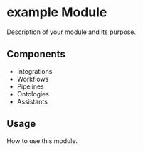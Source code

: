 # example Module

Description of your module and its purpose.

## Components

- Integrations
- Workflows
- Pipelines
- Ontologies
- Assistants

## Usage

How to use this module.

